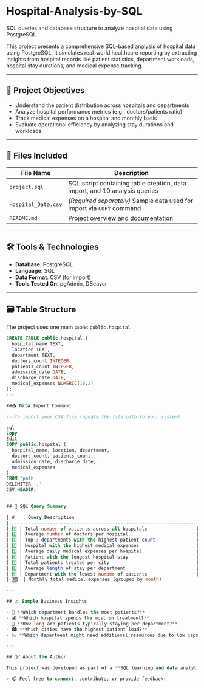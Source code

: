# Hospital-Analysis-by-SQL
SQL queries and database structure to analyze hospital data using PostgreSQL

This project presents a comprehensive SQL-based analysis of hospital data using PostgreSQL. It simulates real-world healthcare reporting by extracting insights from hospital records like patient statistics, department workloads, hospital stay durations, and medical expense tracking.

---

## 📌 Project Objectives

- Understand the patient distribution across hospitals and departments
- Analyze hospital performance metrics (e.g., doctors/patients ratio)
- Track medical expenses on a hospital and monthly basis
- Evaluate operational efficiency by analyzing stay durations and workloads

---

## 📂 Files Included

| File Name         | Description                                      |
|------------------|--------------------------------------------------|
| `project.sql`     | SQL script containing table creation, data import, and 10 analysis queries |
| `Hospital_Data.csv` | *(Required separately)* Sample data used for import via `COPY` command |
| `README.md`       | Project overview and documentation              |

---

## 🛠️ Tools & Technologies

- **Database**: PostgreSQL
- **Language**: SQL
- **Data Format**: CSV (for import)
- **Tools Tested On**: pgAdmin, DBeaver

---

## 🗃️ Table Structure

The project uses one main table: `public.hospital`

```sql
CREATE TABLE public.hospital (
  hospital_name TEXT,
  location TEXT,
  department TEXT,
  doctors_count INTEGER,
  patients_count INTEGER,
  admission_date DATE,
  discharge_date DATE,
  medical_expenses NUMERIC(10,2)
);
---

##📥 Data Import Command

---To import your CSV file (update the file path to your system):

sql
Copy
Edit
COPY public.hospital (
  hospital_name, location, department,
  doctors_count, patients_count,
  admission_date, discharge_date,
  medical_expenses
)
FROM 'path'
DELIMITER ','
CSV HEADER;

---
## 🧾 SQL Query Summary

| #   | Query Description                                               |
|-----|-----------------------------------------------------------------|
| 1️⃣ | Total number of patients across all hospitals                  |
| 2️⃣ | Average number of doctors per hospital                         |
| 3️⃣ | Top 3 departments with the highest patient count               |
| 4️⃣ | Hospital with the highest medical expenses                     |
| 5️⃣ | Average daily medical expenses per hospital                    |
| 6️⃣ | Patient with the longest hospital stay                         |
| 7️⃣ | Total patients treated per city                                |
| 8️⃣ | Average length of stay per department                          |
| 9️⃣ | Department with the lowest number of patients                  |
| 🔟  | Monthly total medical expenses (grouped by month)              |

---

## 📈 Sample Business Insights

- 💉 **Which department handles the most patients?**
- 💰 **Which hospital spends the most on treatment?**
- 📆 **How long are patients typically staying per department?**
- 🏙️ **Which cities have the highest patient load?**
- 📉 **Which department might need additional resources due to low capacity?**

---

## 🙋‍♂️ About the Author

This project was developed as part of a **SQL learning and data analytics practice initiative** by **Puneet Tiwari**.

> 📫 Feel free to connect, contribute, or provide feedback!


